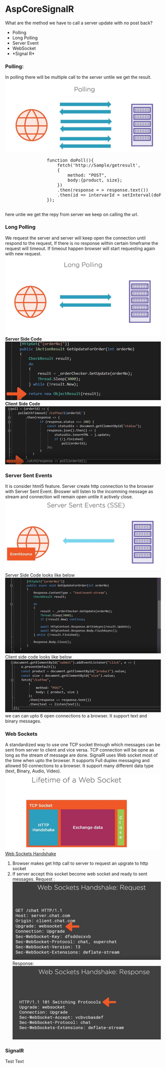 # AspCoreSignalR
<div>
    What are the method we have to call a server update with no post back?
        <ul>
            <li>Polling</li>
            <li>Long Polling</li>
            <li>Server Event</li>
            <li>WebSocket</li>
            <li>*Signal R*</li>
        </ul>
        <p>
            <h3>Polling:</h3>
            In polling there will be multiple call to the server untile we get the result.
                    <img src="Images/Polling.JPG" />
            <pre>
                function doPoll(){
                    fetch('http://Sample/getresult', 
                    {
                        method: "POST",
                        body:{product, size};
                    })
                    .then(response = &gt; response.text())
                    .then(id =&gt; intervarId = setInterval(doPoll, 1000, id));
                });
            </pre>
            here untie we get the repy from server we keep on calling the url.
        </p>
        <p>
            <h3>Long Polling</h3>
            We request the server and server will keep open the connection until respond to the request, If there is no response within certain timeframe the request will timeout. If timeout happen browser will start requesting again with new request.
            <img src="Images/LongPolling.JPG" />
            <b>Server Side Code</b>
            <img src="Images/LongPollingServer_Example.JPG" />
            <b>Client Side Code</b>
            <img src="Images/LongPollingClient_Example.JPG" />
        </p>
        <p>
            <h3>Server Sent Events</h3>
            It is consider html5 feature.
            Server create http connection to the browser with Server Sent Event. Broswer will listen to the incomming message as stream and connection will remain open untile it actively close.
            <img src="Images/Server_Sent_Event.JPG" /><br>
            Server Side Code looks like below
            <img src="Images/Server_Sent_Event_Server_Code.JPG" /><br>
            Client side code looks like below
            <img src="Images/Server_Sent_Event_Client_Code.JPG" /><br>
            we can can upto 6 open connections to a browser. It support text and binary messages.
        </p>
        <p>
            <h3>Web Sockets</h3>
            A standardized way to use one TCP socket through which messages can be sent from server to client and vice versa. TCP connection will be opne as long as the stream of message are done. SignalR uses Web socket most of the time when upto the browser. It supports Full duplex messaging and allowed 50 connections to a browser.
            It support many different data type (text, Binary, Audio, Video).
            <img src="Images/Lifetime_Websocket.JPG" />
            <br>
            <u>Web Sockets Handshake</u><br>
             <ol>
                <li>Browser makes get http call to server to request an upgrate to http socket</li>
                <li>If server accept this socket become web socket and ready to sent messages.
                Request : <img src="Images/WebSocket_HandshakRequest.JPG" />
                Response:<img src="Images/WebSocket_HandshakServerResponset.JPG" />
                </li>
             </ol>
        </p>
        <p>
            <h3><b>SignalR</b></h3>
            Test Text
        </p>
</div>